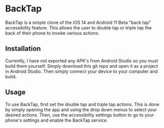# BackTap

BackTap is a simple clone of the iOS 14 and Android 11 Beta "back tap" accessibility feature. This allows the user to double tap or triple tap the back of their phone to invoke various actions.

## Installation

Currently, I have not exported any APK's from Android Studio so you must build them yourself. Simply download this git repo and open it as a project in Android Studio. Then simply connect your device to your computer and build.

## Usage

To use BackTap, first set the double tap and triple tap actions. This is done by simply opening the app and using the drop down menus to select your desired actions. Then, use the accessibility settings button to go to your phone's settings and enable the BackTap service.